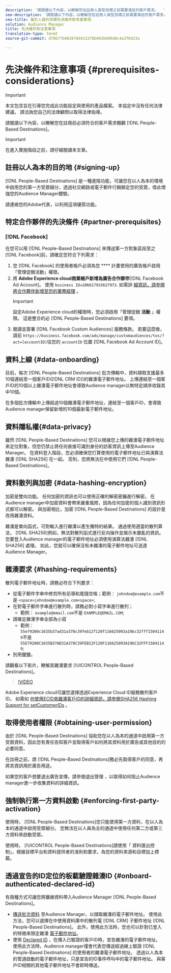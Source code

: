 ```yaml
---
description: '請閱讀以下內容，以瞭解您在註冊人員型目標之前需要滿足的客戶需求。  '
seo-description: '請閱讀以下內容，以瞭解您在註冊人員型目標之前需要滿足的客戶需求。  '
seo-title: 基於人員的目標先決條件和考慮事項
solution: Audience Manager
title: 先決條件和注意事項
translation-type: tm+mt
source-git-commit: d70b77b082078d4122f8b902b089d8c4a3fb923a

---
```



# 先決條件和注意事項 {#prerequisites-considerations}

>[!IMPORTANT]
>本文包含旨在引導您完成此功能設定與使用的產品檔案。 本協定中沒有任何法律建議。 請洽詢您自己的法律顧問以取得法律指導。

請閱讀以下內容，以瞭解您在註冊前必須符合的客戶需求概觀 [!DNL People-Based Destinations]。

>[!IMPORTANT]
> 在進入實施階段之前，請仔細閱讀本文章。

## 註冊以人為本的目的地 {#signing-up}

[!DNL People-Based Destinations] 是一種進階功能，可讓您在以人為本的環境中啟用您的第一方受眾細分，透過社交網路或電子郵件行銷鎖定您的受眾，借此增強您的Audience Manager體驗。

請連絡您的Adobe代表，以利用這項優質功能。

## 特定合作夥伴的先決條件 {#partner-prerequisites}

### [!DNL Facebook]

在您可以用 [!DNL People-Based Destinations] 來傳送第一方對象區段至之 [!DNL Facebook]前，請確定您符合下列需求：

1. 您 [!DNL Facebook] 的使用者帳戶必須為您 **** 計畫使用的廣告帳戶啟用「管理促銷活動」權限。
1. 將 **Adobe Experience cloud商業帳戶新增為廣告合作夥伴**[!DNL Facebook Ad Account]。 使用 `business ID=206617933627973`. 如需詳 [細資訊，請參閱將合作夥伴新增至您的業務經理](https://www.facebook.com/business/help/708679622611131) 。
   >[!IMPORTANT]
   > 設定Adobe Experience cloud的權限時，您必須啟用「管理促銷 **活動** 」權限。 這是整合的必 [!DNL People-Based Destinations] 要項。
1. 閱讀並簽署 [!DNL Facebook Custom Audiences] 服務條款。 若要這麼做，請前 `https://business.facebook.com/ads/manage/customaudiences/tos/?act=[accountID]`往您的 `accountID` 位置 [!DNL Facebook Ad Account ID]。

## 資料上線 {#data-onboarding}

目前，每次 [!DNL People-Based Destinations] 批次傳輸中，資料擷取支援最多10個連結至一個客戶ID([!DNL CRM ID])的雜湊電子郵件地址。 上傳連結至一個客戶ID的10個以上雜湊電子郵件地址會導致Audience manager以無特定順序收錄其中10個。

在多個批次傳輸中上傳超過10個雜湊電子郵件地址，連結至一個客戶ID，會導致Audience manager保留新增的10個最新電子郵件地址。

## 資料隱私權{#data-privacy}

雖然 [!DNL People-Based Destinations] 您可以根據您上傳的雜湊電子郵件地址來定位對象，但您仍禁止將任何直接可識別身份的訪客資訊上傳至Audience Manager。 在資料登入階段，您必須確保您打算使用的電子郵件地址已與演算法雜湊 [!DNL SHA256] 在一起。 否則，您將無法在中使用它們 [!DNL People-Based Destinations]。

## 資料散列與加密 {#data-hashing-encryption}

加密是雙向功能。 任何加密的資訊也可以使用正確的解密密鑰進行解密。 在Audience manager中加密資料會帶來嚴重風險，因為任何加密的個人識別資訊形式都可以解密。 與加密相比，加密 [!DNL People-Based Destinations] 的設計是改用雜湊資料。

雜湊是單向函式，可對輸入進行雜湊以產生獨特的結果。 通過使用適當的散列算法， [!DNL SHA256]例如，無法對散列函式進行反向操作並揭示未置亂的資訊。 您要登入Audience manager的電子郵件地址必須使用演算法雜湊 [!DNL SHA256] 處理。 如此，您就可以確保沒有未雜湊的電子郵件地址可送達Audience Manager。

## 雜湊要求 {#hashing-requirements}

散列電子郵件地址時，請務必符合下列要求：

* 從電子郵件字串中修剪所有前導和尾隨空格；範例： `johndoe@example.com`不是 `<space>johndoe@example.com<space>`;
* 在對電子郵件字串進行散列時，請務必對小寫字串進行散列；
   * 範例： `example@email.com`不是 `EXAMPLE@EMAIL.COM`;
* 請確定雜湊字串全部為小寫
   * 範例： `55e79200c1635b37ad31a378c39feb12f120f116625093a19bc32fff15041149`不是 `55E79200C1635B37AD31A378C39FEB12F120F116625093A19bC32FFF15041149`;
* 別用鹽鹽。

請觀看以下影片，瞭解其雜湊要求 [!UICONTROL People-Based Destinations]。

>[!VIDEO](https://video.tv.adobe.com/v/29003/?captions=chi_hant)

Adobe Experience cloud可讓您選擇透過Experience Cloud ID服務散列客戶ID。 如需如 [何使用ECID來雜湊客戶ID的詳細資訊，請參閱SHA256 Hashing Support for setCustomerIDs](https://docs.adobe.com/content/help/en/id-service/using/reference/hashing-support.html) 。

## 取得使用者權限 {#obtaining-user-permission}

由於 [!DNL People-Based Destinations] 協助您在以人為本的通道中啟用第一方受眾資料，因此您有責任告知客戶並取得客戶如何將其資料用於廣告或其他目的的必要同意。

在註冊之前，請 [!DNL People-Based Destinations]務必先取得客戶的同意，再將其資訊用於廣告用途。

如果您的客戶想要退出廣告宣傳，請參閱退出管理 [](../../overview/data-security-and-privacy/opt-out-management.md) ，以取得如何阻止Audience manager進一步收集資料的詳細資訊。

## 強制執行第一方資料啟動 {#enforcing-first-party-activation}

使用時， [!DNL People-Based Destinations]您只能使用第一方資料，在以人為本的通道中啟用受眾細分。 您無法在以人員為主的通道中使用任何第二方或第三方資料來啟動受眾。

使用時， [!UICONTROL People-Based Destinations]請使用「 [](../data-export-controls.md) 資料匯出控制」，根據目標平台和資料提供者的准則和要求，為您的資料來源和目標加上標籤。

## 透過宣告的ID定位的板載驗證雜湊ID {#onboard-authenticated-declared-id}

有兩種方式可讓您將離線資料帶入Audience Manager [!DNL People-Based Destinations]。

* [傳送批次資料](../../integration/sending-audience-data/batch-data-transfer-explained/batch-data-transfer-overview.md) 至Audience Manager，以擷取雜湊的電子郵件地址。 使用此方法，您可以選擇在中使用資料庫中的散列電 [!DNL CRM] 子郵件地址 [!DNL People-Based Destinations]。 此外，使用此方法時，您也可以針對已登入的特徵來限定雜湊 [電子郵件地址](../traits/trait-qualification-reference.md)。
* 使用 [Declared ID](../declared-ids.md) ，在傳入已驗證的客戶ID時，宣告雜湊的電子郵件地址。 使用此方法時，Audience manager僅會代表您傳送經過線上驗證 [!DNL People-Based Destinations] 的使用者的雜湊電子郵件地址。 透過以人為本的管道啟動的電子郵件地址，只是宣告的ID事件呼叫中的電子郵件地址。 與客戶ID相關的其他電子郵件地址不會即時傳送。
